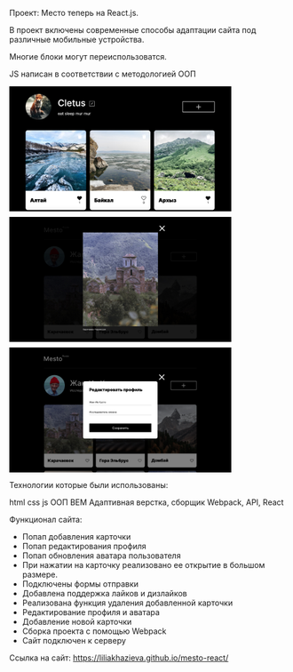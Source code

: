 

Проект: Место теперь на React.js. 

В проект включены современные способы адаптации сайта под различные мобильные устройства.

Многие блоки могут переиспользоватся. 

JS написан в соответствии с методологией ООП
<div style="display: flex; gap: 10px; flex-wrap: wrap">
<img src="./screenshots/main_page.png" alt="mesto" width="400px">
<img src="./screenshots/IMAGE POPUP I.jpg" alt="popup" width="400px">
<img src="./screenshots/EDIT FORM.jpg" alt="form" width="400px">
</div>

Технологии которые были использованы:

html css js ООП BEM Адаптивная верстка, сборщик Webpack, API, React

Функционал сайта:

* Попап добавления карточки
* Попап редактирования профиля
* Попап обновления аватара пользователя
* При нажатии на карточку реализовано ее открытие в большом размере.
* Подключены формы отправки
* Добавлена поддержка лайков и дизлайков
* Реализована функция удаления добавленной карточки
* Редактирование профиля и аватара
* Добавление новой карточки
* Cборка проекта с помощью Webpack
* Сайт подключен к серверу

Ссылка на сайт: https://liliakhazieva.github.io/mesto-react/ 